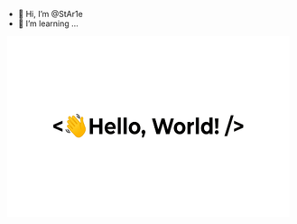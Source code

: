 - 👋 Hi, I’m @StAr1e
- 👀 I’m learning ...
<p><img align="right" src="https://github.com/StAr1e/StAr1e/blob/main/dot.gif" width="500" height="320" /></p>

<!---
--->
